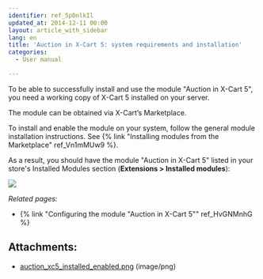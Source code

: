 ```yaml
---
identifier: ref_5pDnlkIl
updated_at: 2014-12-11 00:00
layout: article_with_sidebar
lang: en
title: 'Auction in X-Cart 5: system requirements and installation'
categories:
  - User manual

---
```



To be able to successfully install and use the module "Auction in X-Cart 5", you need a working copy of X-Cart 5 installed on your server.

The module can be obtained via X-Cart’s Marketplace.

To install and enable the module on your system, follow the general module installation instructions. See {% link "Installing modules from the Marketplace" ref_Vn1mMUw9 %}.

As a result, you should have the module "Auction in X-Cart 5" listed in your store's Installed Modules section (**Extensions > Installed modules**):

![]({{site.baseurl}}/attachments/8225030/8356063.png?effects=drop-shadow)

_Related pages:_

*   {% link "Configuring the module "Auction in X-Cart 5"" ref_HvGNMnhG %}

## Attachments:

* [auction_xc5_installed_enabled.png]({{site.baseurl}}/attachments/8225030/8356063.png) (image/png)